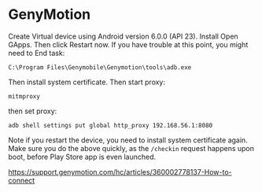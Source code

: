 # GenyMotion

Create Virtual device using Android version 6.0.0 (API 23). Install Open GApps.
Then click Restart now. If you have trouble at this point, you might need to
End task:

~~~
C:\Program Files\Genymobile\Genymotion\tools\adb.exe
~~~

Then install system certificate. Then start proxy:

~~~
mitmproxy
~~~

then set proxy:

~~~
adb shell settings put global http_proxy 192.168.56.1:8080
~~~

Note if you restart the device, you need to install system certificate again.
Make sure you do the above quickly, as the `/checkin` request happens upon
boot, before Play Store app is even launched.

https://support.genymotion.com/hc/articles/360002778137-How-to-connect
